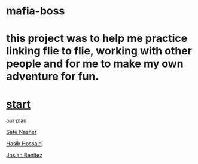 # mafia-boss

# this project was to help me practice linking flie to flie, working with other people and for me to make my own adventure for fun.

# [start](adventure/wake-up.md)

[our plan](https://docs.google.com/drawings/d/1JZiyZYUyuaOjKlbKwfH84CQ8Jj0WCaw_Y3M6EamrdoU/edit)


[Safe Nasher](https://github.com/Safen2614)

[Hasib Hossain](https;//github.com/hasibh0960)

[Josiah Benitez](https://github.com/josiahb7308)

